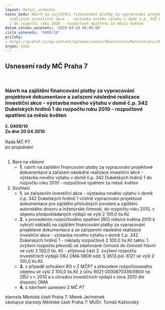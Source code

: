 ```yaml
---
layout: detail_usneseni
nazev_bodu: Návrh na zajištění financování platby za vypracování projektové dokumentace  a  zařazení  následné
  realizace investiční akce -  výstavba nového výtahu v domě č.p. 342 Dukelských hrdinů
  1 do rozpočtu roku 2010 - rozpočtové opatření za měsíc květen
datum_vzniku_usneseni: '2010-04-20 00:00:00'
cislo_usneseni: '0409/10'
prilohy:
- https://praha7.cz/wp-content/uploads/councilResolution/Resolutions/20503/18-10-vytahdukhr1financez.doc
organ: rada
---
```

<div id="ucUsn_pList" class="usn">
	<span><h2>Usnesení rady MČ Praha 7 </h2>
<br></span><div class="standBody">
<span><h3>Návrh na zajištění financování platby za vypracování projektové dokumentace  a  zařazení  následné realizace investiční akce -  výstavba nového výtahu v domě č.p. 342 Dukelských hrdinů 1 do rozpočtu roku 2010 - rozpočtové opatření za měsíc květen</h3></span><div class="center">
		<strong>č. 0409/10</strong><br>
	</div>
<div class="center">
		<strong>Ze dne 20.04.2010</strong><br><br>
	</div>Rada MČ P7<br> po projednání<br><br><ol>
<li>Bere na vědomí<ul><li>
<strong>1.</strong> návrh na zajištění financování platby za vypracování projektové dokumentace  a  zařazení  následné realizace investiční akce -  výstavba nového výtahu v domě č.p. 342 Dukelských hrdinů 1 do rozpočtu roku 2010 - rozpočtové opatření za měsíc květen    </li></ul>
</li>
<li>Souhlasí<ul>
<li>
<strong>1.</strong> se zařazením investiční akce -  výstavba nového výtahu v domě č.p. 342 Dukelských hrdinů 1  včetně vypracování projektové dokumentace pro zajištění příslušných povolení a zajištění autorského dozoru a inženýrské činnosti, do rozpočtu roku 2010, v objemu předpokládaných výdajů ve výši 2 100,0 tis.Kč </li>
<li>
<strong>2.</strong> s provedením rozpočtového opatření (RO) měsíce května 2010 k vykrytí nákladů  na zajištění financování platby za vypracování projektové dokumentace  a se zařazením  následné realizace investiční akce -  výstavba nového výtahu v domě č.p. 342 Dukelských hrdinů 1 - náklady rozpočtově 2 100,0 tis.Kč takto:                                                                                                                 1. zvýšení rozpočtu převodů ze zdaňované činnosti do činnosti hlavní ve výši        2 100,0 tis. Kč - příjmová část                                                                                          2. zvýšení rozpočtu investičních výdajů ORJ OMA 0809 odd. § 3613 pol. 6121 ve výši 2 100,0 tis.Kč</li>
<li>
<strong>3.</strong> v případě schválení RO v Z MČP7 s převodem rozpočtovaného objemu ve výši     2 100,0 tis.Kč z účtu 9021-2000870339/0800 na ZBÚ v r. 2010  a s úhradou investičních výdajů v roce 2010 dle dispozic OMA</li>
<li>
<strong>4.</strong> s návrhem usnesení Z MČ  P7</li>
</ul>
</li>
</ol>starosta Městské části Praha 7: Marek Ječmének<br>zástupce starosty Městské části Praha 7: MUDr. Tomáš Kaštovský 
</div>
</div>